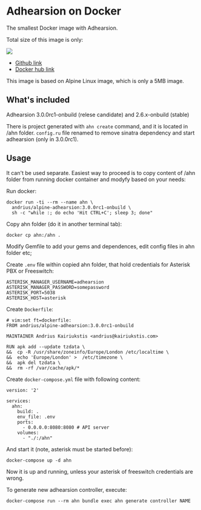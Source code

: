 Adhearsion on Docker
====================

The smallest Docker image with Adhearsion.

Total size of this image is only:

[![](https://images.microbadger.com/badges/image/andrius/alpine-adhearsion:3.0.0rc1-onbuild.svg)](https://microbadger.com/images/andrius/alpine-adhearsion:3.0.0rc1-onbuild "Get your own image badge on microbadger.com")

- [Github link](//github.com/andrius/alpine-adhearsion/)
- [Docker hub link](//hub.docker.com/r/andrius/alpine-adhearsion/)

This image is based on Alpine Linux image, which is only a 5MB image.

## What's included

Adhearsion 3.0.0rc1-onbuild (relese candidate) and 2.6.x-onbuild (stable)

There is project generated with `ahn create` command, and it is located in /ahn folder.
`config.ru` file renamed to remove sinatra dependency and start adhearsion (only in 3.0.0rc1).

## Usage

It can't be used separate. Easiest way to proceed is to copy content of /ahn folder from running docker container and modyfy based on your needs:

Run docker:

```
docker run -ti --rm --name ahn \
  andrius/alpine-adhearsion:3.0.0rc1-onbuild \
  sh -c "while :; do echo 'Hit CTRL+C'; sleep 3; done"
```

Copy ahn folder (do it in another terminal tab):

```
docker cp ahn:/ahn .
```

Modify Gemfile to add your gems and dependences, edit config files in ahn folder etc;

Create `.env` file within copied ahn folder, that hold credentials for Asterisk PBX or Freeswitch:

```
ASTERISK_MANAGER_USERNAME=adhearsion
ASTERISK_MANAGER_PASSWORD=somepassword
ASTERISK_PORT=5038
ASTERISK_HOST=asterisk
```

Create `Dockerfile`:

```
# vim:set ft=dockerfile:
FROM andrius/alpine-adhearsion:3.0.0rc1-onbuild

MAINTAINER Andrius Kairiukstis <andrius@kairiukstis.com>

RUN apk add --update tzdata \
&&  cp -R /usr/share/zoneinfo/Europe/London /etc/localtime \
&&  echo 'Europe/London' >  /etc/timezone \
&&  apk del tzdata \
&&  rm -rf /var/cache/apk/*
```

Create `docker-compose.yml` file with following content:

```
version: '2'

services:
  ahn:
    build: .
    env_file: .env
    ports:
      - 0.0.0.0:8080:8080 # API server
    volumes:
      - "./:/ahn"
```

And start it (note, asterisk must be started before):

```
docker-compose up -d ahn
```

Now it is up and running, unless your asterisk of freeswitch credentials are wrong.

To generate new adhearsion controller, execute:

```
docker-compose run --rm ahn bundle exec ahn generate controller NAME
```
